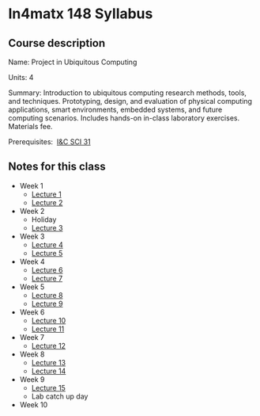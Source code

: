 # In4matx 148 Syllabus

## Course description

Name: Project in Ubiquitous Computing

Units: 4

Summary: Introduction to ubiquitous computing research methods, tools, and techniques. Prototyping, design, and evaluation of physical computing applications, smart environments, embedded systems, and future computing scenarios. Includes hands-on in-class laboratory exercises. Materials fee.

Prerequisites:  [I&C SCI 31](../../fall-2019/ics-31/syllabus.md)

## Notes for this class

- Week 1
    - [Lecture 1](./week1/lecture-1.md)
    - [Lecture 2](./week1/lecture-2.md)
- Week 2
    - Holiday
    - [Lecture 3](./week2/lecture-3.md)
- Week 3
    - [Lecture 4](./week3/lecture-4.md)
    - [Lecture 5](./week3/lecture-5.md)
- Week 4
    - [Lecture 6](./week4/lecture-6.md)
    - [Lecture 7](./week4/lecture-7.md)
- Week 5
    - [Lecture 8](./week5/lecture-8.md)
    - [Lecture 9](./week5/lecture-9.md)
- Week 6
    - [Lecture 10](./week6/lecture-10.md)
    - [Lecture 11](./week6/lecture-11.md)
- Week 7
    - [Lecture 12](./week7/lecture-12.md)
- Week 8
    - [Lecture 13](./week8/lecture-13.md)
    - [Lecture 14](./week8/lecture-14.md)
- Week 9
    - [Lecture 15](./week9/lecture-15.md)
    - Lab catch up day
- Week 10
